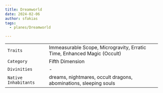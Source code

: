```yaml
---
title: Dreamworld
date: 2024-02-06
author: sfakias
tags:
  - planes/Dreamworld

---
```

| | |
| --- | --- |
| `Traits` | Immeasurable Scope, Microgravity, Erratic Time, Enhanced Magic (Occult) |
| `Category` | Fifth Dimension |
| `Divinities` | - |
| `Native Inhabitants` | dreams, nightmares, occult dragons, abominations, sleeping souls |